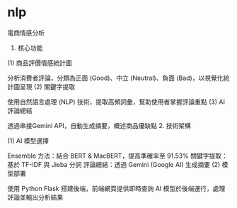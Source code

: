 # nlp
電商情感分析
1. 核心功能

(1) 商品評價情感統計圖

分析消費者評論，分類為正面 (Good)、中立 (Neutral)、負面 (Bad)，以視覺化統計圖呈現
(2) 關鍵字提取

使用自然語言處理 (NLP) 技術，提取高頻詞彙，幫助使用者掌握評論重點
(3) AI評論總結

透過串接Gemini API，自動生成摘要，概述商品優缺點
2. 技術架構

(1) AI 模型選擇

Ensemble 方法：結合 BERT & MacBERT，提高準確率至 91.53%
關鍵字提取：基於 TF-IDF 與 Jieba 分詞
評論總結：透過 Gemini (Google AI) 生成摘要
(2) 模型部署

使用 Python Flask 搭建後端，前端網頁提供即時查詢
AI 模型於後端運行，處理評論並輸出分析結果
